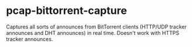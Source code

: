# pcap-bittorrent-capture

Captures all sorts of announces from BitTorrent clients (HTTP/UDP tracker announces and DHT announces) in real time.
Doesn't work with HTTPS tracker announces.
